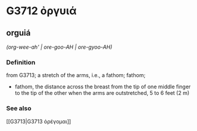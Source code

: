 # G3712 ὀργυιά

## orguiá

_(org-wee-ah' | ore-goo-AH | ore-gyoo-AH)_

### Definition

from G3713; a stretch of the arms, i.e., a fathom; fathom; 

- fathom, the distance across the breast from the tip of one middle finger to the tip of the other when the arms are outstretched, 5 to 6 feet (2 m)

### See also

[[G3713|G3713 ὀρέγομαι]]

